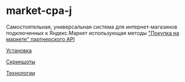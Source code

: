 market-cpa-j
============

Самостоятельная, универсальная система для интернет-магазинов подключенных к Яндекс.Маркет использующая методы ["Покупка на маркете" партнерского API](http://api.yandex.ru/market/partner/doc/dg/reference/purchase-methods.xml)

[Установка](https://github.com/Eternity-Yarr/market-cpa-j/wiki/%D0%A3%D1%81%D1%82%D0%B0%D0%BD%D0%BE%D0%B2%D0%BA%D0%B0)

[Скриншоты](https://github.com/Eternity-Yarr/market-cpa-j/wiki/%D0%A1%D0%BA%D1%80%D0%B8%D0%BD%D1%88%D0%BE%D1%82%D1%8B)

[Технологии](https://github.com/Eternity-Yarr/market-cpa-j/wiki/%D0%A2%D0%B5%D1%85%D0%BD%D0%BE%D0%BB%D0%BE%D0%B3%D0%B8%D0%B8)